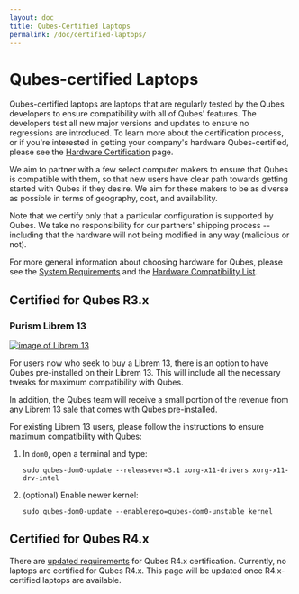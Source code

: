 ```yaml
---
layout: doc
title: Qubes-Certified Laptops
permalink: /doc/certified-laptops/
--- 
```


Qubes-certified Laptops
=======================

Qubes-certified laptops are laptops that are regularly tested by the Qubes
developers to ensure compatibility with all of Qubes' features. The developers
test all new major versions and updates to ensure no regressions are introduced.
To learn more about the certification process, or if you're interested in
getting your company's hardware Qubes-certified, please see the [Hardware
Certification] page.

We aim to partner with a few select computer makers to ensure that Qubes is
compatible with them, so that new users have clear path towards getting started
with Qubes if they desire. We aim for these makers to be as diverse as possible
in terms of geography, cost, and availability.

Note that we certify only that a particular configuration is supported by Qubes.
We take no responsibility for our partners' shipping process -- including that
the hardware will not being modified in any way (malicious or not).

For more general information about choosing hardware for Qubes, please see the
[System Requirements] and the [Hardware Compatibility List].

Certified for Qubes R3.x
------------------------

### Purism Librem 13 ###

[![image of Librem 13](/attachment/site/qubes-plus-purism.png)](https://puri.sm/librem-13/)

For users now who seek to buy a Librem 13, there is an option to have Qubes
pre-installed on their Librem 13. This will include all the necessary tweaks for
maximum compatibility with Qubes. 

In addition, the Qubes team will receive a small portion of the revenue from any
Librem 13 sale that comes with Qubes pre-installed.

For existing Librem 13 users, please follow the instructions to ensure maximum
compatibility with Qubes:

1. In `dom0`, open a terminal and type:

       sudo qubes-dom0-update --releasever=3.1 xorg-x11-drivers xorg-x11-drv-intel

2. (optional) Enable newer kernel:

       sudo qubes-dom0-update --enablerepo=qubes-dom0-unstable kernel

Certified for Qubes R4.x
------------------------

There are [updated requirements] for Qubes R4.x certification. Currently, no
laptops are certified for Qubes R4.x. This page will be updated once
R4.x-certified laptops are available.

[System Requirements]: /doc/system-requirements/
[Hardware Compatibility List]: /hcl/
[Hardware Certification]: /hardware-certification/
[updated requirements]: /news/2016/07/21/new-hw-certification-for-q4/

